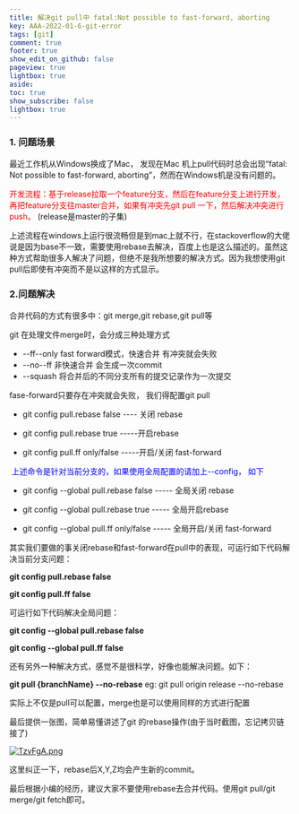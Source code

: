 ```yaml
---
title: 解决git pull中 fatal:Not possible to fast-forward, aborting
key: AAA-2022-01-6-git-error
tags: [git]
comment: true
footer: true
show_edit_on_github: false
pageview: true
lightbox: true
aside:
toc: true
show_subscribe: false
lightbox: true
---
```


### 1. 问题场景

最近工作机从Windows换成了Mac， 发现在Mac 机上pull代码时总会出现“fatal: Not possible to fast-forward, aborting”，然而在Windows机是没有问题的。

<font color=red>开发流程：基于release拉取一个feature分支，然后在feature分支上进行开发，再把feature分支往master合并，如果有冲突先git pull 一下，然后解决冲突进行push。 </font>(release是master的子集)

上述流程在windows上运行很流畅但是到mac上就不行，在stackoverflow的大佬说是因为base不一致，需要使用rebase去解决，百度上也是这么描述的。虽然这种方式帮助很多人解决了问题，但绝不是我所想要的解决方式。因为我想使用git pull后即使有冲突而不是以这样的方式显示。



### 2.问题解决

合并代码的方式有很多中：git merge,git rebase,git pull等



git 在处理文件merge时，会分成三种处理方式

+ --ff--only fast forward模式，快速合并 有冲突就会失败
+ --no--ff 非快速合并 会生成一次commit
+ --squash  将合并后的不同分支所有的提交记录作为一次提交

fase-forward只要存在冲突就会失败， 我们得配置git pull

+ git config pull.rebase false  ---- 关闭 rebase

- git config pull.rebase true   -----开启rebase

+ git config pull.ff only/false -----开启/关闭 fast-forward

<font color=blue> 上述命令是针对当前分支的，如果使用全局配置的请加上--config， 如下</font>

+ git config --global pull.rebase false  ----- 全局关闭 rebase

- git config --global pull.rebase true   ----- 全局开启rebase

+ git config --global pull.ff only/false  ----- 全局开启/关闭 fast-forward

其实我们要做的事关闭rebase和fast-forward在pull中的表现，可运行如下代码解决当前分支问题：

**git config pull.rebase false**

**git config pull.ff false**

可运行如下代码解决全局问题：

**git config --global pull.rebase false**

**git config --global pull.ff false**

还有另外一种解决方式，感觉不是很科学，好像也能解决问题。如下：

**git pull {branchName} --no-rebase**            eg: git pull origin release --no-rebase



实际上不仅是pull可以配置，merge也是可以使用同样的方式进行配置



最后提供一张图，简单易懂讲述了git 的rebase操作(由于当时截图，忘记拷贝链接了)

[![TzvFgA.png](https://s4.ax1x.com/2022/01/06/TzvFgA.png)](https://imgtu.com/i/TzvFgA)

这里纠正一下，rebase后X,Y,Z均会产生新的commit。



最后根据小编的经历，建议大家不要使用rebase去合并代码。使用git pull/git merge/git fetch即可。
